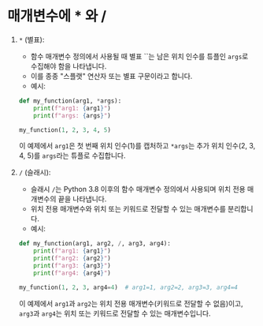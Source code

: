 # 매개변수에 * 와 /

1. `*` (별표):
    - 함수 매개변수 정의에서 사용될 때 별표 ``는 남은 위치 인수를 튜플인 `args`로 수집해야 함을 나타냅니다.
    - 이를 종종 "스플랫" 연산자 또는 별표 구문이라고 합니다.
    - 예시:
    
    ```python
    def my_function(arg1, *args):
        print(f"arg1: {arg1}")
        print(f"args: {args}")
    
    my_function(1, 2, 3, 4, 5)
    
    ```
    
    이 예제에서 `arg1`은 첫 번째 위치 인수(1)를 캡처하고 `*args`는 추가 위치 인수(2, 3, 4, 5)를 `args`라는 튜플로 수집합니다.
    
2. `/` (슬래시):
    - 슬래시 `/`는 Python 3.8 이후의 함수 매개변수 정의에서 사용되며 위치 전용 매개변수의 끝을 나타냅니다.
    - 위치 전용 매개변수와 위치 또는 키워드로 전달할 수 있는 매개변수를 분리합니다.
    - 예시:
    
    ```python
    def my_function(arg1, arg2, /, arg3, arg4):
        print(f"arg1: {arg1}")
        print(f"arg2: {arg2}")
        print(f"arg3: {arg3}")
        print(f"arg4: {arg4}")
    
    my_function(1, 2, 3, arg4=4)  # arg1=1, arg2=2, arg3=3, arg4=4
    
    ```
    
    이 예제에서 `arg1`과 `arg2`는 위치 전용 매개변수(키워드로 전달할 수 없음)이고, `arg3`과 `arg4`는 위치 또는 키워드로 전달할 수 있는 매개변수입니다.